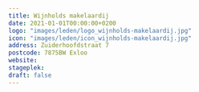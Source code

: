 ```yaml
---
title: Wijnholds makelaardij
date: 2021-01-01T00:00:00+0200
logo: "images/leden/logo_wijnholds-makelaardij.jpg"
icon: "images/leden/icon_wijnholds-makelaardij.jpg"
address: Zuiderhoofdstraat 7
postcode: 7875BW Exloo
website: 
stageplek: 
draft: false
---
```



